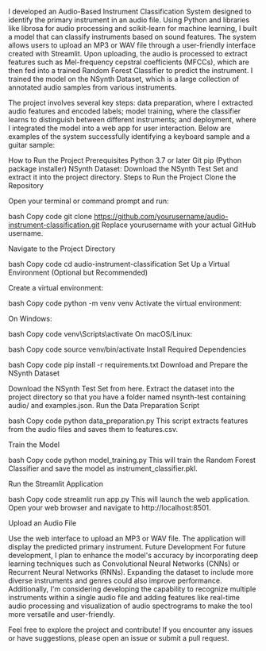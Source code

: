 I developed an Audio-Based Instrument Classification System designed to identify the primary instrument in an audio file. Using Python and libraries like librosa for audio processing and scikit-learn for machine learning, I built a model that can classify instruments based on sound features. The system allows users to upload an MP3 or WAV file through a user-friendly interface created with Streamlit. Upon uploading, the audio is processed to extract features such as Mel-frequency cepstral coefficients (MFCCs), which are then fed into a trained Random Forest Classifier to predict the instrument. I trained the model on the NSynth Dataset, which is a large collection of annotated audio samples from various instruments.

The project involves several key steps: data preparation, where I extracted audio features and encoded labels; model training, where the classifier learns to distinguish between different instruments; and deployment, where I integrated the model into a web app for user interaction. Below are examples of the system successfully identifying a keyboard sample and a guitar sample:



How to Run the Project
Prerequisites
Python 3.7 or later
Git
pip (Python package installer)
NSynth Dataset: Download the NSynth Test Set and extract it into the project directory.
Steps to Run the Project
Clone the Repository

Open your terminal or command prompt and run:

bash
Copy code
git clone https://github.com/yourusername/audio-instrument-classification.git
Replace yourusername with your actual GitHub username.

Navigate to the Project Directory

bash
Copy code
cd audio-instrument-classification
Set Up a Virtual Environment (Optional but Recommended)

Create a virtual environment:

bash
Copy code
python -m venv venv
Activate the virtual environment:

On Windows:

bash
Copy code
venv\Scripts\activate
On macOS/Linux:

bash
Copy code
source venv/bin/activate
Install Required Dependencies

bash
Copy code
pip install -r requirements.txt
Download and Prepare the NSynth Dataset

Download the NSynth Test Set from here.
Extract the dataset into the project directory so that you have a folder named nsynth-test containing audio/ and examples.json.
Run the Data Preparation Script

bash
Copy code
python data_preparation.py
This script extracts features from the audio files and saves them to features.csv.

Train the Model

bash
Copy code
python model_training.py
This will train the Random Forest Classifier and save the model as instrument_classifier.pkl.

Run the Streamlit Application

bash
Copy code
streamlit run app.py
This will launch the web application. Open your web browser and navigate to http://localhost:8501.

Upload an Audio File

Use the web interface to upload an MP3 or WAV file.
The application will display the predicted primary instrument.
Future Development
For future development, I plan to enhance the model's accuracy by incorporating deep learning techniques such as Convolutional Neural Networks (CNNs) or Recurrent Neural Networks (RNNs). Expanding the dataset to include more diverse instruments and genres could also improve performance. Additionally, I'm considering developing the capability to recognize multiple instruments within a single audio file and adding features like real-time audio processing and visualization of audio spectrograms to make the tool more versatile and user-friendly.

Feel free to explore the project and contribute! If you encounter any issues or have suggestions, please open an issue or submit a pull request.






